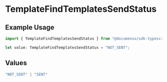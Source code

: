 # TemplateFindTemplatesSendStatus

## Example Usage

```typescript
import { TemplateFindTemplatesSendStatus } from "@documenso/sdk-typescript/models/operations";

let value: TemplateFindTemplatesSendStatus = "NOT_SENT";
```

## Values

```typescript
"NOT_SENT" | "SENT"
```